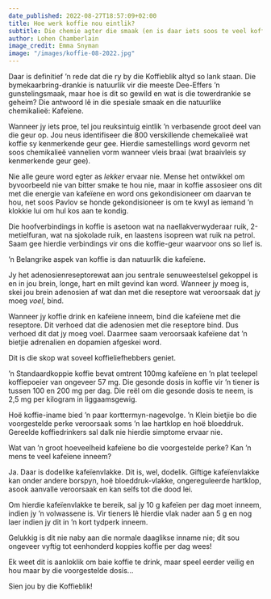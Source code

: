 ```yaml
---
date_published: 2022-08-27T18:57:09+02:00
title: Hoe werk koffie nou eintlik?
subtitle: Die chemie agter die smaak (en is daar iets soos te veel koffie?)
author: Lohen Chamberlain
image_credit: Emma Snyman
image: "/images/koffie-08-2022.jpg"
---
```


Daar is definitief ’n rede dat die ry by die Koffieblik altyd so lank staan. Die bymekaarbring-drankie is natuurlik vir die meeste Dee-Effers ’n gunstelingsmaak, maar hoe is dit so gewild en wat is die towerdrankie se geheim? Die antwoord lê in die spesiale smaak en die natuurlike chemikalieë: Kafeïene.

Wanneer jy iets proe, tel jou reuksintuig eintlik ’n verbasende groot deel van die geur op. Jou neus identifiseer die 800 verskillende chemekalieë wat koffie sy kenmerkende geur gee. Hierdie samestellings word gevorm net soos chemikalieë vannelien vorm wanneer vleis braai (wat braaivleis sy kenmerkende geur gee).

Nie alle geure word egter as _lekker_ ervaar nie. Mense het ontwikkel om byvoorbeeld nie van bitter smake te hou nie, maar in koffie assosieer ons dit met die energie van kafeïene en word ons gekondisioneer om daarvan te hou, net soos Pavlov se honde gekondisioneer is om te kwyl as iemand ’n klokkie lui om hul kos aan te kondig.

Die hoofverbindings in koffie is asetoon wat na naellakverwyderaar ruik, 2-metielfuran, wat na sjokolade ruik, en laastens isopreen wat ruik na petrol. Saam gee hierdie verbindings vir ons die koffie-geur waarvoor ons so lief is.

’n Belangrike aspek van koffie is dan natuurlik die kafeïene.

Jy het adenosienreseptorewat aan jou sentrale senuweestelsel gekoppel is en in jou brein, longe, hart en milt gevind kan word. Wanneer jy moeg is, skei jou brein adenosien af wat dan met die reseptore wat veroorsaak dat jy moeg _voel_, bind.

Wanneer jy koffie drink en kafeïene inneem, bind die kafeïene met die reseptore. Dit verhoed dat die adenosien met die reseptore bind. Dus verhoed dit dat jy moeg voel. Daarmee saam veroorsaak kafeïene dat ’n bietjie adrenalien en dopamien afgeskei word.

Dit is die skop wat soveel koffieliefhebbers geniet.

’n Standaardkoppie koffie bevat omtrent 100mg kafeïene en ’n plat teelepel koffiepoeier van ongeveer 57 mg. Die gesonde dosis in koffie vir ’n tiener is tussen 100 en 200 mg per dag. Die reël om die gesonde dosis te neem, is 2,5 mg per kilogram in liggaamsgewig.

Hoë koffie-iname bied ’n paar korttermyn-nagevolge. ’n Klein bietjie bo die voorgestelde perke veroorsaak soms ’n lae hartklop en hoë bloeddruk. Gereelde koffiedrinkers sal dalk nie hierdie simptome ervaar nie.

Wat van ’n groot hoeveelheid kafeïene bo die voorgestelde perke? Kan ’n mens te veel kafeïene inneem?

Ja. Daar is dodelike kafeïenvlakke. Dit is, wel, dodelik. Giftige kafeïenvlakke kan onder andere borspyn, hoë bloeddruk-vlakke, ongereguleerde hartklop, asook aanvalle veroorsaak en kan selfs tot die dood lei.

Om hierdie kafeïenvlakke te bereik, sal jy 10 g kafeïen per dag moet inneem, indien jy ’n volwassene is. Vir tieners lê hierdie vlak nader aan 5 g en nog laer indien jy dit in ’n kort tydperk inneem.

Gelukkig is dit nie naby aan die normale daaglikse inname nie; dit sou ongeveer vyftig tot eenhonderd koppies koffie per dag wees!

Ek weet dit is aanloklik om baie koffie te drink, maar speel eerder veilig en hou maar by die voorgestelde dosis...

Sien jou by die Koffieblik!

